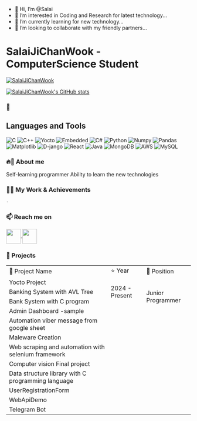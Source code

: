 - 👋 Hi, I’m @Salai
- 👀 I’m interested in Coding and Research for latest technology...
- 🌱 I’m currently learning for new technology...
- 💞️ I’m looking to collaborate with my friendly partners...
# SalaiJiChanWook - ComputerScience Student

<p align="left"> <a href="https://github.com/ryo-ma/github-profile-trophy"><img src="https://github-profile-trophy.vercel.app/?username=SalaiJiChanWook" alt="SalaiJiChanWook" /></a> </p>


[![SalaiJiChanWook's GitHub stats](https://github-readme-stats-git-masterrstaa-rickstaa.vercel.app/api?username=SalaiJiChanWook)](https://github.com/SalaiJiChanWook)


### 🔭<h2> Languages and Tools</h2>

![C](https://img.shields.io/badge/C-%2300599C.svg?style=for-the-badge&logo=c&logoColor=white)  ![C++](https://img.shields.io/badge/C%2B%2B-%2300599C.svg?style=for-the-badge&logo=c%2B%2B&logoColor=white)   ![Yocto](https://img.shields.io/badge/yocto-%2300599C.svg?style=for-the-badge&logo=yocto&logoColor=white)  ![Embedded](https://img.shields.io/badge/embedded%2B%2B-%2300599C.svg?style=for-the-badge&logo=embedded%2B%2B&logoColor=white)  ![C#](https://img.shields.io/badge/c-sharp%23-%23239120.svg?style=for-the-badge&logo=c-sharp&logoColor=white)  ![Python](https://img.shields.io/badge/python-%233572A0.svg?style=for-the-badge&logo=python&logoColor=white)   ![Numpy](https://img.shields.io/badge/numpy-%233572A0.svg?style=for-the-badge&logo=numpy&logoColor=white)    ![Pandas](https://img.shields.io/badge/pandas-%233572A0.svg?style=for-the-badge&logo=pands&logoColor=white)   ![Matplotlib](https://img.shields.io/badge/matplotlib-%233572A0.svg?style=for-the-badge&logo=matplolib&logoColor=white)    ![D-jango](https://img.shields.io/badge/django-%233572A0.svg?style=for-the-badge&logo=django&logoColor=white)    ![React](https://img.shields.io/badge/react-%23ED8B00.svg?style=for-the-badge&logo=react&logoColor=white)   ![Java](https://img.shields.io/badge/java-%23ED8B00.svg?style=for-the-badge&logo=java&logoColor=white)    ![MongoDB](https://img.shields.io/badge/mongo-%23239120.svg?style=for-the-badge&logo=mongodb&logoColor=white)    ![AWS](https://img.shields.io/badge/aws-%23FF9900.svg?style=for-the-badge&logo=amazon-aws&logoColor=white)    ![MySQL](https://img.shields.io/badge/mysql-%2300f.svg?style=for-the-badge&logo=mysql&logoColor=white)




### 🔥🤖 About me

Self-learning programmer
Ability to learn the new technologies

### 🌱🦖 My Work & Achievements

`-`

### 📫 Reach me on

<a href="#" target="blank">
<img align="center" src="https://cdn-icons-png.flaticon.com/128/2504/2504903.png" alt="" height="40" width="40" />
</a>

<a href="#" target="blank">
<img align="center" src="https://cdn-icons-png.flaticon.com/128/2504/2504923.png" alt="" height="40" width="40" />
</a>

### 🦾 Projects

<table>
    <tr>
        <td>🚀 Project Name</td>
        <td>⭐ Year</td>
        <td>🤖 Position</td>
    </tr>
    <tr>
        <td>Yocto Project </td>
        <td rowspan="3">2024 - Present</td>
        <td rowspan="4">Junior Programmer</td>
    </tr>
    <tr>
        <td>Banking System with AVL Tree</td>
    </tr>
    <tr>
        <td>Bank System with C program</td>
    </tr>
    <tr>
        <td>Admin Dashboard -sample</td>
    </tr>
    <tr>
      <td>Automation viber message from google sheet</td>
    </tr>
    <tr>
     <td> Maleware Creation</td>
    </tr>
    <tr>
      <td>Web scraping and automation with selenium framework</td>
    </tr>
    <tr>
     <td> Computer vision Final project</td>
    </tr>
    <tr>
     <td> Data structure library with C programming language</td>
    </tr>
     <tr>
     <td> UserRegistrationForm</td>
    </tr>
     <tr>
     <td> WebApiDemo</td>
    </tr>
     <tr>
     <td> Telegram Bot</td>
    </tr>
    
   
</table>

<!---
SalaiJiChanWook/SalaiJiChanWook is a ✨ special ✨ repository because its `README.md` (this file) appears on your GitHub profile.
You can click the Preview link to take a look at your changes.
--->
